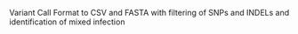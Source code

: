 Variant Call Format to CSV and FASTA with filtering of SNPs and INDELs and identification of mixed infection
